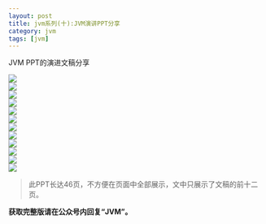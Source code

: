 ```yaml
---
layout: post
title: jvm系列(十):JVM演讲PPT分享
category: jvm
tags: [jvm]
---
```



JVM PPT的演进文稿分享


![](http://www.agcto.com/assets/images/2017/jvm/ppt/jvmppt1.png)  
![](http://www.agcto.com/assets/images/2017/jvm/ppt/jvmppt2.png)  
![](http://www.agcto.com/assets/images/2017/jvm/ppt/jvmppt3.png)  
![](http://www.agcto.com/assets/images/2017/jvm/ppt/jvmppt4.png)  
![](http://www.agcto.com/assets/images/2017/jvm/ppt/jvmppt5.png)  
![](http://www.agcto.com/assets/images/2017/jvm/ppt/jvmppt6.png)  
![](http://www.agcto.com/assets/images/2017/jvm/ppt/jvmppt7.png)  
![](http://www.agcto.com/assets/images/2017/jvm/ppt/jvmppt8.png)  
![](http://www.agcto.com/assets/images/2017/jvm/ppt/jvmppt9.png)  
![](http://www.agcto.com/assets/images/2017/jvm/ppt/jvmppt10.png)  
![](http://www.agcto.com/assets/images/2017/jvm/ppt/jvmppt11.png)  
![](http://www.agcto.com/assets/images/2017/jvm/ppt/jvmppt12.png)  




> 此PPT长达46页，不方便在页面中全部展示，文中只展示了文稿的前十二页。

**获取完整版请在公众号内回复“JVM”。**